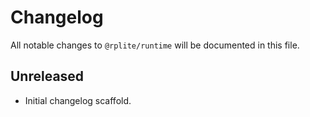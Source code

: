# Changelog

All notable changes to `@rplite/runtime` will be documented in this file.

## Unreleased

- Initial changelog scaffold.

